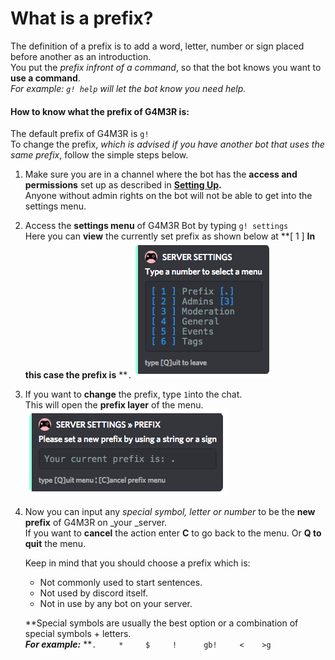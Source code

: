 # **What is a prefix?**

The definition of a prefix is to add a word, letter, number or sign placed before another as an introduction.  
You put the _prefix infront of a command_, so that the bot knows you want to **use a command**.  
_For example: _`g! help`_ will let the bot know you need help._

#### **How to know what the prefix of G4M3R is:**

The default prefix of G4M3R is `g!`  
To change the prefix, _which is advised if you have another bot that uses the same prefix_, follow the simple steps below.

1. Make sure you are in a channel where the bot has the **access and permissions** set up as described in [**Setting Up**](/setting-up.md)**.**  
   Anyone without admin rights on the bot will not be able to get into the settings menu.

2. Access the **settings menu** of G4M3R Bot by typing `g! settings`  
   Here you can **view** the currently set prefix as shown below at  **\[ 1 \]  **In this case the prefix is** **`.`![](/assets/serversettings.png)

3. If you want to **change** the prefix, type  `1`into the chat.  
   This will open the **prefix layer** of the menu.  
   ![](/assets/Serversettingsprefix.png)

4. Now you can input any _special symbol, letter or number_ to be the **new prefix** of G4M3R on \_your \_server.  
   If you want to **cancel** the action enter **C** to go back to the menu. Or **Q to quit** the menu.

   Keep in mind that you should choose a prefix which is:

   * Not commonly used to start sentences.  
   * Not used by discord itself.  
   * Not in use by any bot on your server.

   **Special symbols are usually the best option or a combination of special symbols + letters.    
   **_For example:_**  **`.     *     $     !      gb!     <    >g`



